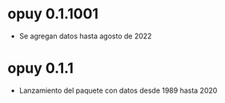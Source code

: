 # opuy 0.1.1001

* Se agregan datos hasta agosto de 2022

# opuy 0.1.1

* Lanzamiento del paquete con datos desde 1989 hasta 2020
